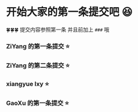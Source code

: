 # 开始大家的第一条提交吧 😆

🍀🍀🍀 提交内容参照第一条 并且前加上 `###` 哦

### ZiYang 的第一条提交 ⭐️

### ZiYang 的第二条提交 ⭐️

### xiangyue lxy ⭐️

### GaoXu 的第一条提交 ⭐️


